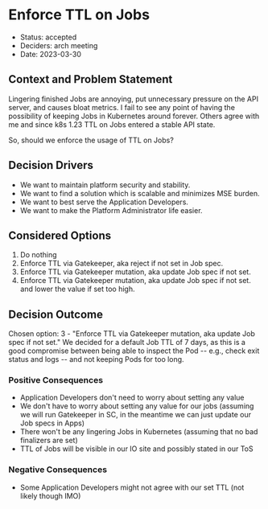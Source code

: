 # Enforce TTL on Jobs

- Status: accepted
- Deciders: arch meeting
- Date: 2023-03-30

## Context and Problem Statement

Lingering finished Jobs are annoying, put unnecessary pressure on the API server, and causes bloat metrics.
I fail to see any point of having the possibility of keeping Jobs in Kubernetes around forever.
Others agree with me and since k8s 1.23 TTL on Jobs entered a stable API state.

So, should we enforce the usage of TTL on Jobs?

## Decision Drivers

- We want to maintain platform security and stability.
- We want to find a solution which is scalable and minimizes MSE burden.
- We want to best serve the Application Developers.
- We want to make the Platform Administrator life easier.

## Considered Options

1. Do nothing
1. Enforce TTL via Gatekeeper, aka reject if not set in Job spec.
1. Enforce TTL via Gatekeeper mutation, aka update Job spec if not set.
1. Enforce TTL via Gatekeeper mutation, aka update Job spec if not set. and lower the value if set too high.

## Decision Outcome

Chosen option: 3 - "Enforce TTL via Gatekeeper mutation, aka update Job spec if not set."
We decided for a default Job TTL of 7 days, as this is a good compromise between being able to inspect the Pod -- e.g., check exit status and logs -- and not keeping Pods for too long.

### Positive Consequences

- Application Developers don't need to worry about setting any value
- We don't have to worry about setting any value for our jobs (assuming we will run Gatekeeper in SC, in the meantime we can just update our Job specs in Apps)
- There won't be any lingering Jobs in Kubernetes (assuming that no bad finalizers are set)
- TTL of Jobs will be visible in our IO site and possibly stated in our ToS

### Negative Consequences

- Some Application Developers might not agree with our set TTL (not likely though IMO)
